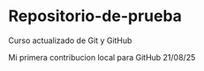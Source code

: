 # Repositorio-de-prueba
Curso actualizado de Git y GitHub

Mi primera contribucion local para GitHub 21/08/25